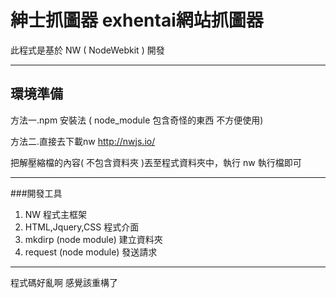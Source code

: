 紳士抓圖器 exhentai網站抓圖器
===================
此程式是基於 NW ( NodeWebkit ) 開發


----------

環境準備
----
方法一.npm 安裝法 ( node_module 包含奇怪的東西 不方便使用)

方法二.直接去下載nw
http://nwjs.io/

把解壓縮檔的內容( 不包含資料夾 )丟至程式資料夾中，執行 nw 執行檔即可


----------


###開發工具

 1. NW 程式主框架
 2. HTML,Jquery,CSS 程式介面
 3. mkdirp (node module) 建立資料夾
 4. request (node module) 發送請求


----------
程式碼好亂啊 感覺該重構了
